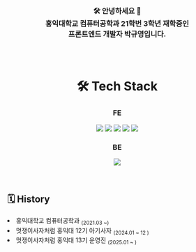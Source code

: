 <div align="center"><h3>🛠️ 안녕하세요 🙌<br>
홍익대학교 컴퓨터공학과 21학번 3학년 재학중인 <br> 프론트엔드 개발자 박규영입니다.</h3></div>


<br>
<br>
<div align="center"><h1>🛠️ Tech Stack</h1></div>
<div align="center">
  <h3>FE</h3>
  <img src="https://img.shields.io/badge/HTML5-E34F26?style=flat-square&logo=html5&logoColor=white"/>
  <img src="https://img.shields.io/badge/CSS3-1572B6?style=flat-square&logo=css3&logoColor=white"/>
  <img src="https://img.shields.io/badge/JavaScript-F7DF1E?style=flat-square&logo=javascript&logoColor=black"/>
  <img src="https://img.shields.io/badge/React-61DAFB?style=flat-square&logo=react&logoColor=black"> 
  <img src="https://img.shields.io/badge/Typescript-3178C6?style=flat-square&logo=Typescript&logoColor=white"/>

  <br>
  <h3>BE</h3>
  <img src="https://img.shields.io/badge/Spring-47A248?style=flat-square&logo=spring&logoColor=white">
  <br>
  <br>

  
</div>

<center></center>  
<br>

 ## 🗓 History 

  <div align=left>

  <li>홍익대학교 컴퓨터공학과 <sub>(2021.03 ~)</sub></li>
  <li>멋쟁이사자처럼 홍익대 12기 아기사자 <sub>(2024.01 ~ 12 )</sub></li>
  <li>멋쟁이사자처럼 홍익대 13기 운영진 <sub>(2025.01 ~ )</sub></li>
<br/>




